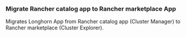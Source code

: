 ### Migrate Rancher catalog app to Rancher marketplace App

Migrates Longhorn App from Rancher catalog app (Cluster Manager) to Rancher marketplace (Cluster Explorer).
